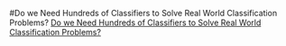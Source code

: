 #Do we Need Hundreds of Classifiers to Solve Real World Classification Problems? 
[Do we Need Hundreds of Classifiers to Solve Real World Classification Problems? ](http://jmlr.org/papers/volume15/delgado14a/delgado14a.pdf)
